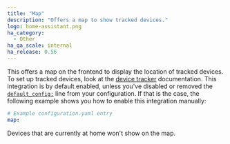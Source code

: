 ```yaml
---
title: "Map"
description: "Offers a map to show tracked devices."
logo: home-assistant.png
ha_category:
  - Other
ha_qa_scale: internal
ha_release: 0.56
---
```


This offers a map on the frontend to display the location of tracked devices. To set up tracked devices, look at the [device tracker](/integrations/device_tracker/) documentation. This integration is by default enabled, unless you've disabled or removed the [`default_config:`](https://www.home-assistant.io/integrations/default_config/) line from your configuration. If that is the case, the following example shows you how to enable this integration manually:

```yaml
# Example configuration.yaml entry
map:
```

<div class='note'>
Devices that are currently at home won't show on the map.
</div>

